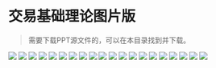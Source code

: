 # 交易基础理论图片版

> 需要下载PPT源文件的，可以在本目录找到并下载。

![](./幻灯片1.png)
![](./幻灯片2.png)
![](./幻灯片3.png)
![](./幻灯片4.png)
![](./幻灯片5.png)
![](./幻灯片6.png)
![](./幻灯片7.png)
![](./幻灯片8.png)
![](./幻灯片9.png)
![](./幻灯片10.png)
![](./幻灯片11.png)
![](./幻灯片12.png)
![](./幻灯片13.png)
![](./幻灯片14.png)
![](./幻灯片15.png)
![](./幻灯片16.png)
![](./幻灯片17.png)
![](./幻灯片18.png)
![](./幻灯片19.png)
![](./幻灯片20.png)